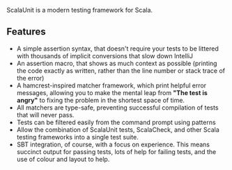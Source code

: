 ScalaUnit is a modern testing framework for Scala.

## Features

- A simple assertion syntax, that doesn't require your tests to be littered with thousands of implicit conversions that slow down IntelliJ
- An assertion macro, that shows as much context as possible (printing the code exactly as written, rather than the line number or stack trace of the error)
- A hamcrest-inspired matcher framework, which print helpful error messages, allowing you to make the mental leap from **"The test is angry"** to fixing the problem in the shortest space of time.
- All matchers are type-safe, preventing successful compilation of tests that will never pass.
- Tests can be filtered easily from the command prompt using patterns
- Allow the combination of ScalaUnit tests, ScalaCheck, and other Scala testing frameworks into a single test suite.
- SBT integration, of course, with a focus on experience. This means succinct output for passing tests, lots of help for failing tests, and the use of colour and layout to help.
